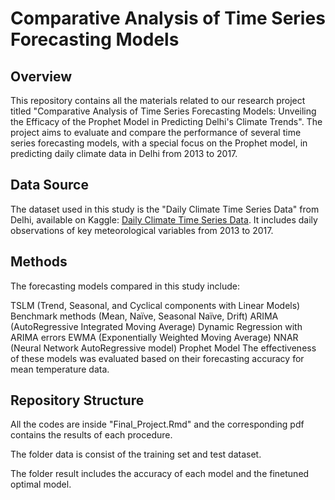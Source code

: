 # Comparative Analysis of Time Series Forecasting Models
## Overview

This repository contains all the materials related to our research project titled "Comparative Analysis of Time Series Forecasting Models: Unveiling the Efficacy of the Prophet Model in Predicting Delhi's Climate Trends". The project aims to evaluate and compare the performance of several time series forecasting models, with a special focus on the Prophet model, in predicting daily climate data in Delhi from 2013 to 2017.

## Data Source
The dataset used in this study is the "Daily Climate Time Series Data" from Delhi, available on Kaggle: [Daily Climate Time Series Data](https://www.kaggle.com/datasets/sumanthvrao/daily-climate-time-series-data/code?datasetId=312121&sortBy=voteCount). It includes daily observations of key meteorological variables from 2013 to 2017.

## Methods

The forecasting models compared in this study include:

TSLM (Trend, Seasonal, and Cyclical components with Linear Models)
Benchmark methods (Mean, Naïve, Seasonal Naïve, Drift)
ARIMA (AutoRegressive Integrated Moving Average)
Dynamic Regression with ARIMA errors
EWMA (Exponentially Weighted Moving Average)
NNAR (Neural Network AutoRegressive model)
Prophet Model
The effectiveness of these models was evaluated based on their forecasting accuracy for mean temperature data.


## Repository Structure
All the codes are inside "Final_Project.Rmd" and the corresponding pdf contains the results of each procedure.

The folder data is consist of the training set and test dataset.

The folder result includes the accuracy of each model and the finetuned optimal model.
